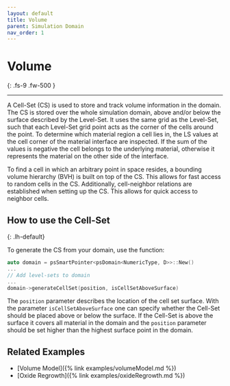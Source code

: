 ```yaml
---
layout: default
title: Volume
parent: Simulation Domain
nav_order: 1
---
```


# Volume
{: .fs-9 .fw-500 }

---

A Cell-Set (CS) is used to store and track volume information in the domain.
The CS is stored over the whole simulation domain, above and/or below the surface described by the Level-Set. It uses the same grid as the Level-Set, such that each Level-Set grid point acts as the corner of the cells around the point.
To determine which material region a cell lies in, the LS values at the cell corner of the material interface are inspected. If the sum of the values is negative the cell belongs to the underlying material, otherwise it represents the material on the other side of the interface.

To find a cell in which an arbitrary point in space resides, a bounding volume hierarchy (BVH) is built on top of the CS. This allows for fast access to random cells in the CS. Additionally, cell-neighbor relations are established when setting up the CS. This allows for quick access to neighbor cells.


## How to use the Cell-Set
{: .lh-default}


To generate the CS from your domain, use the function:

```c++
auto domain = psSmartPointer<psDomain<NumericType, D>>::New()
...
// Add level-sets to domain
...
domain->generateCellSet(position, isCellSetAboveSurface)
```
The `position` parameter describes the location of the cell set surface. With the parameter `isCellSetAboveSurface` one can specify whether the Cell-Set should be placed above or below the surface. If the Cell-Set is above the surface it covers all material in the domain and the `position` parameter should be set higher than the highest surface point in the domain. 

## Related Examples

* [Volume Model]({% link examples/volumeModel.md %})
* [Oxide Regrowth]({% link examples/oxideRegrowth.md %})